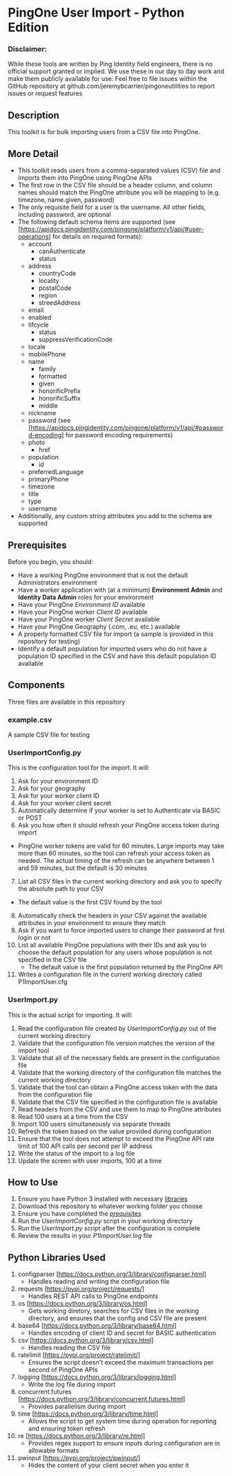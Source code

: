 # PingOne User Import - Python Edition

### Disclaimer:
While these tools are written by Ping Identity field engineers, there is no official support granted or implied.  We use these in our day to day work and make them publicly available for use.  Feel free to file issues within the GitHub repository at github.com/jeremybcarrier/pingoneutilities to report issues or request features

## Description
This toolkit is for bulk importing users from a CSV file into PingOne.  

## More Detail
- This toolkit reads users from a comma-separated values (CSV) file and imports them into PingOne using PingOne APIs
- The first row in the CSV file should be a header column, and column names should match the PingOne attribute you will be mapping to (e.g. timezone, name.given, password)
- The only requisite field for a user is the username.  All other fields, including password, are optional
- The following default schema items are supported (see [https://apidocs.pingidentity.com/pingone/platform/v1/api/#user-operations] for details on required formats):
  - account
    - canAuthenticate
    - status
  - address
    - countryCode
    - locality
    - postalCode
    - region
    - streedAddress
  - email
  - enabled
  - lifcycle
    - status
    - suppressVerificationCode
  - locale
  - mobilePhone
  - name
    - family
    - formatted
    - given
    - honorificPrefix
    - honorificSuffix
    - middle
  - nickname
  - password (see [https://apidocs.pingidentity.com/pingone/platform/v1/api/#password-encoding] for password encoding requirements)
  - photo
    - href
  - population
    - id
  - preferredLanguage
  - primaryPhone
  - timezone
  - title
  - type
  - username
- Additionally, any custom string attributes you add to the schema are supported

<a name="anchor-prerequisites"></a>
## Prerequisites
Before you begin, you should:
- Have a working PingOne environment that is not the default Administrators environment
- Have a worker application with (at a minimum) **Environment Admin** and **Identity Data Admin** roles for your environment
- Have your PingOne *Environment ID* available
- Have your PingOne worker *Client ID* available
- Have your PingOne worker *Client Secret* available
- Have your PingOne Geography (.com, .eu, etc.) available
- A properly formatted CSV file for import (a sample is provided in this repository for testing)
- Identify a default population for imported users who do not have a population ID specified in the CSV and have this default population ID available

## Components
Three files are available in this repository

### example.csv
A sample CSV file for testing

### UserImportConfig.py
This is the configuration tool for the import.  It will:
1. Ask for your environment ID
2. Ask for your geography
3. Ask for your worker client ID
4. Ask for your worker client secret
5. Automatically determine if your worker is set to Authenticate via BASIC or POST
6. Ask you how often it should refresh your PingOne access token during import
  - PingOne worker tokens are valid for 60 minutes.  Large imports may take more than 60 minutes, so the tool can refresh your access token as needed.  The actual timing of the refresh can be anywhere between 1 and 59 minutes, but the default is 30 minutes
7. List all CSV files in the current working directory and ask you to specify the absolute path to your CSV
  - The default value is the first CSV found by the tool
8. Automatically check the headers in your CSV against the available attributes in your environment to ensure they match 
9. Ask if you want to force imported users to change their password at first login or not
10. List all available PingOne populations with their IDs and ask you to choose the default population for any users whose population is not specified in the CSV file
    - The default value is the first population returned by the PingOne API
11. Writes a configuration file in the current working directory called P1ImportUser.cfg

### UserImport.py
This is the actual script for importing.  It will:
1. Read the configuration file created by *UserImportConfig.py* out of the current working directory
2. Validate that the configuration file version matches the version of the import tool
3. Validate that all of the necessary fields are present in the configuration file
4. Validate that the working directory of the configuration file matches the current working directory
5. Validate that the tool can obtain a PingOne access token with the data from the configuration file
6. Validate that the CSV file specified in the configuration file is available
7. Read headers from the CSV and use them to map to PingOne attributes
8. Read 100 users at a time from the CSV
9. Import 100 users simultaneously via separate threads
10. Refresh the token based on the value provided during configuration
11. Ensure that the tool does not attempt to exceed the PingOne API rate limit of 100 API calls per second per IP address
12. Write the status of the import to a log file
13. Update the screen with user imports, 100 at a time

## How to Use
1. Ensure you have Python 3 installed with necessary [libraries](#anchor-libraries)
2. Download this repository to whatever working folder you choose
3. Ensure you have completed the [prequisites](#anchor-prerequisites)
4. Run the *UserImportConfig.py* script in your working directory
5. Run the *UserImport.py* script after the configuration is complete
6. Review the results in your *P1ImportUser.log* file

<a name="anchor-libraries"></a>
## Python Libraries Used
1. configparser [https://docs.python.org/3/library/configparser.html]
   - Handles reading and writing the configuration file
2. requests [https://pypi.org/project/requests/]
   - Handles REST API calls to PingOne endpoints
3. os [https://docs.python.org/3/library/os.html]
   - Gets working diretory, searches for CSV files in the working directory, and ensures that the config and CSV file are present
4. base64 [https://docs.python.org/3/library/base64.html]
   - Handles encoding of client ID and secret for BASIC authentication
5. csv [https://docs.python.org/3/library/csv.html]
   - Handles reading the CSV file
6. ratelimit [https://pypi.org/project/ratelimit/]
   - Ensures the script doesn't exceed the maximum transactions per second of PingOne APIs
7. logging [https://docs.python.org/3/library/logging.html]
   - Write the log file during import
8. concurrent.futures [https://docs.python.org/3/library/concurrent.futures.html]
   - Provides parallelism during import
9. time [https://docs.python.org/3/library/time.html]
   - Allows the script to get system time during operation for reporting and ensuring token refresh
10. re [https://docs.python.org/3/library/re.html]
    - Provides regex support to ensure inputs during configuration are in allowable formats
11. pwinput [https://pypi.org/project/pwinput/]
    - Hides the content of your client secret when you enter it

